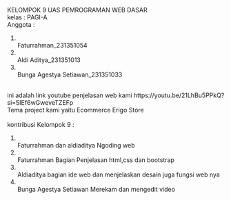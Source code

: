KELOMPOK 9 UAS PEMROGRAMAN WEB DASAR 
<BR>kelas : PAGI-A
<br>Anggota :
<ol> 
  <li><BR>Faturrahman_231351054</li>
  <li><BR>Aldi Aditya_231351013</li>
  <li><BR>Bunga Agestya Setiawan_231351033</li>
</ol>
<BR>ini adalah link youtube penjelasan web kami https://youtu.be/21LhBu5PPkQ?si=5IEf6wGweveTZEFp
<BR>Tema project kami yaitu Ecommerce Erigo Store
<BR>
<BR>kontribusi Kelompok 9 :
<ol>
  <li><BR>Faturrahman dan aldiaditya Ngoding web</li>
  <li><BR>Faturrahman Bagian Penjelasan html,css dan bootstrap</li> 
  <li><BR>Aldiaditya bagian ide web dan menjelaskan desain juga fungsi web nya </li>
  <li><BR>Bunga Agestya Setiawan Merekam dan mengedit video</li> 
</ol>






